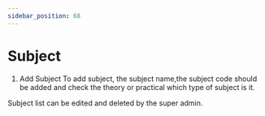 ```yaml
---
sidebar_position: 68
---
```

 
# Subject
1. Add Subject
To add subject, the subject name,the subject code should be added and check the theory or practical which type of subject is it.

Subject list can be edited and deleted by the super admin.